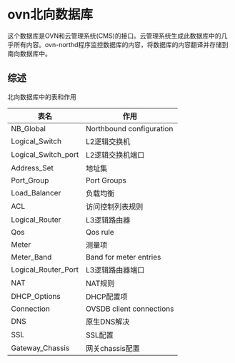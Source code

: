 ovn北向数据库
===

这个数据库是OVN和云管理系统(CMS)的接口。云管理系统生成此数据库中的几乎所有内容。ovn-northd程序监控数据库的内容，将数据库的内容翻译并存储到南向数据库中。

## 综述
北向数据库中的表和作用

表名 | 作用
---|---
NB_Global | Northbound configuration
Logical_Switch | L2逻辑交换机
Logical_Switch_port | L2逻辑交换机端口
Address_Set | 地址集
Port_Group | Port Groups
Load_Balancer | 负载均衡
ACL | 访问控制列表规则
Logical_Router | L3逻辑路由器
Qos | Qos rule
Meter | 测量项
Meter_Band | Band for meter entries
Logical_Router_Port | L3逻辑路由器端口
NAT | NAT规则
DHCP_Options | DHCP配置项
Connection | OVSDB client connections
DNS | 原生DNS解决
SSL | SSL配置
Gateway_Chassis | 网关chassis配置

